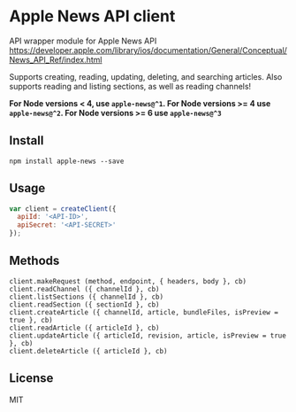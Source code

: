 # Apple News API client

API wrapper module for Apple News API https://developer.apple.com/library/ios/documentation/General/Conceptual/News_API_Ref/index.html

Supports creating, reading, updating, deleting, and searching articles.
Also supports reading and listing sections, as well as reading channels!

**For Node versions < 4, use `apple-news@^1`. For Node versions >= 4 use `apple-news@^2`. For Node versions >= 6 use `apple-news@^3`**

## Install

```
npm install apple-news --save
```

## Usage

```js
var client = createClient({
  apiId: '<API-ID>',
  apiSecret: '<API-SECRET>'
});
```

## Methods

```
client.makeRequest (method, endpoint, { headers, body }, cb)
client.readChannel ({ channelId }, cb)
client.listSections ({ channelId }, cb)
client.readSection ({ sectionId }, cb)
client.createArticle ({ channelId, article, bundleFiles, isPreview = true }, cb)
client.readArticle ({ articleId }, cb)
client.updateArticle ({ articleId, revision, article, isPreview = true }, cb)
client.deleteArticle ({ articleId }, cb)
```

## License

MIT
